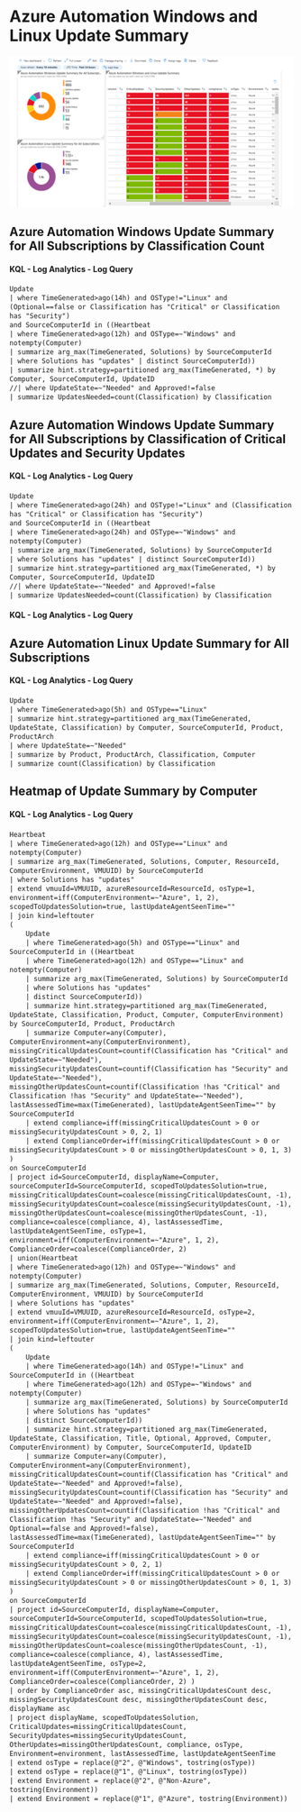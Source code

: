 # Azure Automation Windows and Linux Update Summary

<img src="Azure Automation Images/Azure Automation Windows and Linux Update Summary.png" alt="Azure Automation Images/Azure Automation Windows and Linux Update Summary.png" >

<h2>Azure Automation Windows Update Summary for All Subscriptions by Classification Count</h2>

<h4>KQL - Log Analytics - Log Query</h4>

    Update
    | where TimeGenerated>ago(14h) and OSType!="Linux" and (Optional==false or Classification has "Critical" or Classification has "Security") 
    and SourceComputerId in ((Heartbeat
    | where TimeGenerated>ago(12h) and OSType=~"Windows" and notempty(Computer)
    | summarize arg_max(TimeGenerated, Solutions) by SourceComputerId
    | where Solutions has "updates" | distinct SourceComputerId))
    | summarize hint.strategy=partitioned arg_max(TimeGenerated, *) by Computer, SourceComputerId, UpdateID
    //| where UpdateState=~"Needed" and Approved!=false
    | summarize UpdatesNeeded=count(Classification) by Classification
    
<h2>Azure Automation Windows Update Summary for All Subscriptions by Classification of Critical Updates and Security Updates</h2>

<h4>KQL - Log Analytics - Log Query</h4>
    
    Update
    | where TimeGenerated>ago(24h) and OSType!="Linux" and (Classification has "Critical" or Classification has "Security") 
    and SourceComputerId in ((Heartbeat
    | where TimeGenerated>ago(24h) and OSType=~"Windows" and notempty(Computer)
    | summarize arg_max(TimeGenerated, Solutions) by SourceComputerId
    | where Solutions has "updates" | distinct SourceComputerId))
    | summarize hint.strategy=partitioned arg_max(TimeGenerated, *) by Computer, SourceComputerId, UpdateID
    //| where UpdateState=~"Needed" and Approved!=false
    | summarize UpdatesNeeded=count(Classification) by Classification


<h4>KQL - Log Analytics - Log Query</h4>    
    
<h2>Azure Automation Linux Update Summary for All Subscriptions</h2>

<h4>KQL - Log Analytics - Log Query</h4>
    
    Update
    | where TimeGenerated>ago(5h) and OSType=="Linux"
    | summarize hint.strategy=partitioned arg_max(TimeGenerated, UpdateState, Classification) by Computer, SourceComputerId, Product, ProductArch
    | where UpdateState=~"Needed"
    | summarize by Product, ProductArch, Classification, Computer
    | summarize count(Classification) by Classification
    
<h2>Heatmap of Update Summary by Computer</h2>

<h4>KQL - Log Analytics - Log Query</h4>

    Heartbeat
    | where TimeGenerated>ago(12h) and OSType=="Linux" and notempty(Computer)
    | summarize arg_max(TimeGenerated, Solutions, Computer, ResourceId, ComputerEnvironment, VMUUID) by SourceComputerId
    | where Solutions has "updates"
    | extend vmuuId=VMUUID, azureResourceId=ResourceId, osType=1, environment=iff(ComputerEnvironment=~"Azure", 1, 2), scopedToUpdatesSolution=true, lastUpdateAgentSeenTime=""
    | join kind=leftouter
    (
        Update
        | where TimeGenerated>ago(5h) and OSType=="Linux" and SourceComputerId in ((Heartbeat
        | where TimeGenerated>ago(12h) and OSType=="Linux" and notempty(Computer)
        | summarize arg_max(TimeGenerated, Solutions) by SourceComputerId
        | where Solutions has "updates"
        | distinct SourceComputerId))
        | summarize hint.strategy=partitioned arg_max(TimeGenerated, UpdateState, Classification, Product, Computer, ComputerEnvironment) by SourceComputerId, Product, ProductArch
        | summarize Computer=any(Computer), ComputerEnvironment=any(ComputerEnvironment), missingCriticalUpdatesCount=countif(Classification has "Critical" and UpdateState=~"Needed"), missingSecurityUpdatesCount=countif(Classification has "Security" and UpdateState=~"Needed"), missingOtherUpdatesCount=countif(Classification !has "Critical" and Classification !has "Security" and UpdateState=~"Needed"), lastAssessedTime=max(TimeGenerated), lastUpdateAgentSeenTime="" by SourceComputerId
        | extend compliance=iff(missingCriticalUpdatesCount > 0 or missingSecurityUpdatesCount > 0, 2, 1)
        | extend ComplianceOrder=iff(missingCriticalUpdatesCount > 0 or missingSecurityUpdatesCount > 0 or missingOtherUpdatesCount > 0, 1, 3)
    )
    on SourceComputerId
    | project id=SourceComputerId, displayName=Computer, sourceComputerId=SourceComputerId, scopedToUpdatesSolution=true, missingCriticalUpdatesCount=coalesce(missingCriticalUpdatesCount, -1), missingSecurityUpdatesCount=coalesce(missingSecurityUpdatesCount, -1), missingOtherUpdatesCount=coalesce(missingOtherUpdatesCount, -1), compliance=coalesce(compliance, 4), lastAssessedTime, lastUpdateAgentSeenTime, osType=1, environment=iff(ComputerEnvironment=~"Azure", 1, 2), ComplianceOrder=coalesce(ComplianceOrder, 2)
    | union(Heartbeat
    | where TimeGenerated>ago(12h) and OSType=~"Windows" and notempty(Computer)
    | summarize arg_max(TimeGenerated, Solutions, Computer, ResourceId, ComputerEnvironment, VMUUID) by SourceComputerId
    | where Solutions has "updates"
    | extend vmuuId=VMUUID, azureResourceId=ResourceId, osType=2, environment=iff(ComputerEnvironment=~"Azure", 1, 2), scopedToUpdatesSolution=true, lastUpdateAgentSeenTime=""
    | join kind=leftouter
    (
        Update
        | where TimeGenerated>ago(14h) and OSType!="Linux" and SourceComputerId in ((Heartbeat
        | where TimeGenerated>ago(12h) and OSType=~"Windows" and notempty(Computer)
        | summarize arg_max(TimeGenerated, Solutions) by SourceComputerId
        | where Solutions has "updates"
        | distinct SourceComputerId))
        | summarize hint.strategy=partitioned arg_max(TimeGenerated, UpdateState, Classification, Title, Optional, Approved, Computer, ComputerEnvironment) by Computer, SourceComputerId, UpdateID
        | summarize Computer=any(Computer), ComputerEnvironment=any(ComputerEnvironment), missingCriticalUpdatesCount=countif(Classification has "Critical" and UpdateState=~"Needed" and Approved!=false), missingSecurityUpdatesCount=countif(Classification has "Security" and UpdateState=~"Needed" and Approved!=false), missingOtherUpdatesCount=countif(Classification !has "Critical" and Classification !has "Security" and UpdateState=~"Needed" and Optional==false and Approved!=false), lastAssessedTime=max(TimeGenerated), lastUpdateAgentSeenTime="" by SourceComputerId
        | extend compliance=iff(missingCriticalUpdatesCount > 0 or missingSecurityUpdatesCount > 0, 2, 1)
        | extend ComplianceOrder=iff(missingCriticalUpdatesCount > 0 or missingSecurityUpdatesCount > 0 or missingOtherUpdatesCount > 0, 1, 3)
    )
    on SourceComputerId
    | project id=SourceComputerId, displayName=Computer, sourceComputerId=SourceComputerId, scopedToUpdatesSolution=true, missingCriticalUpdatesCount=coalesce(missingCriticalUpdatesCount, -1), missingSecurityUpdatesCount=coalesce(missingSecurityUpdatesCount, -1), missingOtherUpdatesCount=coalesce(missingOtherUpdatesCount, -1), compliance=coalesce(compliance, 4), lastAssessedTime, lastUpdateAgentSeenTime, osType=2, environment=iff(ComputerEnvironment=~"Azure", 1, 2), ComplianceOrder=coalesce(ComplianceOrder, 2) )
    | order by ComplianceOrder asc, missingCriticalUpdatesCount desc, missingSecurityUpdatesCount desc, missingOtherUpdatesCount desc, displayName asc
    | project displayName, scopedToUpdatesSolution, CriticalUpdates=missingCriticalUpdatesCount, SecurityUpdates=missingSecurityUpdatesCount, OtherUpdates=missingOtherUpdatesCount, compliance, osType, Environment=environment, lastAssessedTime, lastUpdateAgentSeenTime
    | extend osType = replace(@"2", @"Windows", tostring(osType))
    | extend osType = replace(@"1", @"Linux", tostring(osType))
    | extend Environment = replace(@"2", @"Non-Azure", tostring(Environment))
    | extend Environment = replace(@"1", @"Azure", tostring(Environment))
    
